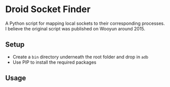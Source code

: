 # Droid Socket Finder
A Python script for mapping local sockets to their corresponding processes.  I believe the original script was published on Wooyun around 2015.

## Setup

* Create a ```bin``` directory underneath the root folder and drop in ```adb```
* Use PIP to install the required packages

## Usage
```python 
```
